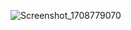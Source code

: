 ![Screenshot_1708779070](https://github.com/AdielsonMedeiros/react-cronometro/assets/101524335/63f18f6d-65d2-4284-b7f3-d14b09f11ff4)
